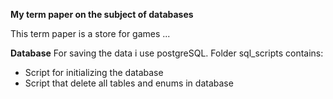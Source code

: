 **My term paper on the subject of databases**

This term paper is a store for games
...


**Database**
For saving the data i use postgreSQL.
Folder sql_scripts contains:
- Script for initializing the database
- Script that delete all tables and enums in database

